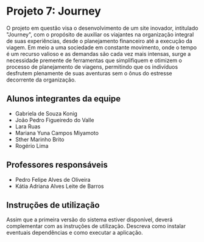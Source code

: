 # Projeto 7: Journey

O projeto em questão visa o desenvolvimento de um site inovador, intitulado "Journey", com o propósito de auxiliar os viajantes na organização integral de suas experiências, desde o planejamento financeiro até a execução da viagem. Em meio a uma sociedade em constante movimento, onde o tempo é um recurso valioso e as demandas são cada vez mais intensas, surge a necessidade premente de ferramentas que simplifiquem e otimizem o processo de planejamento de viagens, permitindo que os indivíduos desfrutem plenamente de suas aventuras sem o ônus do estresse decorrente da organização.


## Alunos integrantes da equipe

* Gabriela de Souza Konig
* João Pedro Figueiredo do Valle
* Lara Ruas
* Mariana Yuna Campos Miyamoto
* Sther Marinho Brito
* Rogério Lima

## Professores responsáveis

* Pedro Felipe Alves de Oliveira
* Kátia Adriana Alves Leite de Barros

## Instruções de utilização

Assim que a primeira versão do sistema estiver disponível, deverá complementar com as instruções de utilização. Descreva como instalar eventuais dependências e como executar a aplicação.
